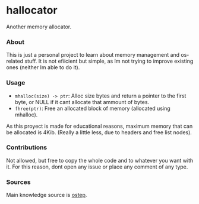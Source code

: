 # hallocator

Another memory allocator.

### About

This is just a personal project to learn about
memory management and os-related stuff. It is not
efiicient but simple, as Im not trying to improve
existing ones (neither Im able to do it).

### Usage

- `mhalloc(size) -> ptr`: Alloc size bytes and return a pointer to the first byte, or
NULL if it cant allocate that ammount of bytes.
- `fhree(ptr)`: Free an allocated block of memory (allocated using mhalloc).

As this proyect is made for educational reasons, maximum memory that can be allocated is 4Kib.
(Really a little less, due to headers and free list nodes).

### Contributions

Not allowed, but free to copy the whole code and to
whatever you want with it. For this reason, dont open
any issue or place any comment of any type.

### Sources

Main knowledge source is [ostep](https://pages.cs.wisc.edu/~remzi/OSTEP/#book-chapters).



